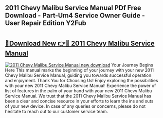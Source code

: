 ## 2011 Chevy Malibu Service Manual PDf Free Download - Part-Um4 Service Owner Guide - User Repair Edition Y2Fub

# <h2><a href="http://bc28884.oget.top/?id=2011+Chevy+Malibu+Service+Manual">🔗Download New 👉🔴 2011 Chevy Malibu Service Manual</a></h2>

[![2011 Chevy Malibu Service Manual new download](https://i.imgur.com/5g1atiW.png)](http://bc28884.oget.top/?id=2011+Chevy+Malibu+Service+Manual)
Your Journey Begins Here This manual marks the beginning of your journey with your new 2011 Chevy Malibu Service Manual, guiding you towards successful operation and enjoyment. Thank You for Choosing Us! Enjoy exploring the possibilities with your new 2011 Chevy Malibu Service Manual! Experience the power of list of features in the palm of your hand with your new 2011 Chevy Malibu Service Manual. We trust that the 2011 Chevy Malibu Service Manual has been a clear and concise resource in your efforts to learn the ins and outs of your new device. In case of any queries or concerns, please do not hesitate to reach out to our customer service team.
